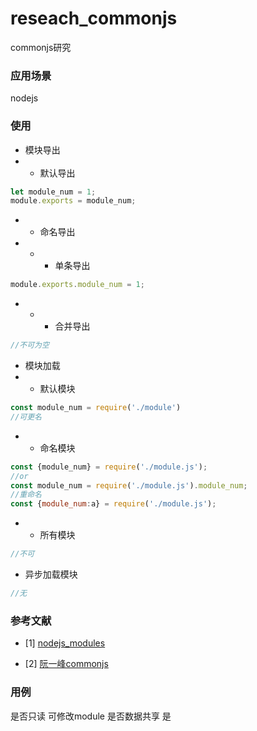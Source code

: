 # reseach_commonjs
 commonjs研究

### 应用场景
nodejs
### 使用
- 模块导出
- - 默认导出
``` javascript
let module_num = 1;
module.exports = module_num;
```
- - 命名导出
- - - 单条导出
``` javascript
module.exports.module_num = 1;
```
- - - 合并导出
``` javascript
//不可为空
```
- 模块加载
- - 默认模块
``` javascript
const module_num = require('./module')
//可更名
```
- - 命名模块
``` javascript
const {module_num} = require('./module.js');
//or
const module_num = require('./module.js').module_num;
//重命名
const {module_num:a} = require('./module.js');
```
- - 所有模块
``` javascript
//不可
```
- 异步加载模块
``` javascript
//无
```

### 参考文献
 <!-- [<sup>1</sup>](#refer-anchor-1) -->
<div id="refer-anchor-1"></div>     

- [1] [nodejs_modules](https://nodejs.org/dist/latest-v16.x/docs/api/modules.html)

<div id="refer-anchor-1"></div>     

- [2] [阮一峰commonjs](https://javascript.ruanyifeng.com/nodejs/module.html#toc0)


### 用例
是否只读
可修改module
是否数据共享
是